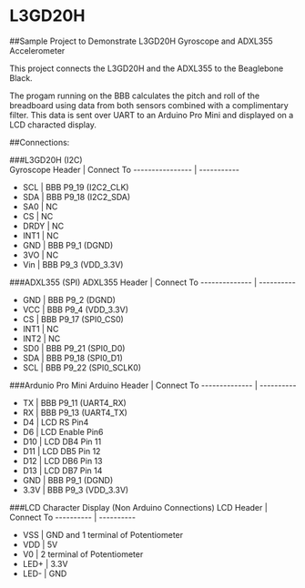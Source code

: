 # L3GD20H
##Sample Project to Demonstrate L3GD20H Gyroscope and ADXL355 Accelerometer

This project connects the L3GD20H and the ADXL355 to the Beaglebone Black. 

The progam running on the BBB calculates the pitch and roll of the breadboard using data from both sensors combined with a complimentary filter. This data is sent over UART to an Arduino Pro Mini and displayed on a LCD characted display.

##Connections:

###L3GD20H (I2C)   
Gyroscope Header |  Connect To
---------------- | -----------
* SCL | BBB P9_19 (I2C2_CLK)
* SDA | BBB P9_18 (I2C2_SDA)
* SA0 | NC
* CS  | NC
* DRDY | NC
* INT1 | NC
* GND | BBB P9_1 (DGND)
* 3VO | NC    
* Vin | BBB P9_3 (VDD_3.3V) 

###ADXL355 (SPI)
ADXL355 Header | Connect To
-------------- | ----------
* GND | BBB P9_2 (DGND)
* VCC | BBB P9_4 (VDD_3.3V)
* CS | BBB P9_17 (SPI0_CS0)
* INT1 | NC 
* INT2 | NC 
* SD0 | BBB P9_21 (SPI0_D0)
* SDA | BBB P9_18 (SPI0_D1)
* SCL | BBB P9_22 (SPI0_SCLK0)

###Ardunio Pro Mini
Arduino Header | Connect To
-------------- | ----------
* TX | BBB P9_11 (UART4_RX)
* RX | BBB P9_13 (UART4_TX)
* D4 | LCD RS Pin4
* D6 | LCD Enable Pin6
* D10 | LCD DB4 Pin 11
* D11 | LCD DB5 Pin 12
* D12 | LCD DB6 Pin 13
* D13 | LCD DB7 Pin 14
* GND | BBB P9_1 (DGND)
* 3.3V | BBB P9_3 (VDD_3.3V)

###LCD Character Display (Non Arduino Connections)
LCD Header | Connect To
---------- | ----------
* VSS | GND and 1 terminal of Potentiometer
* VDD | 5V
* V0  | 2 terminal of Potentiometer
* LED+ | 3.3V
* LED- | GND
